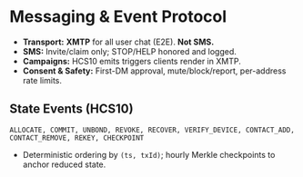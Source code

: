# Messaging & Event Protocol

- **Transport:** **XMTP** for all user chat (E2E). **Not SMS.**  
- **SMS:** Invite/claim only; STOP/HELP honored and logged.
- **Campaigns:** HCS10 emits triggers clients render in XMTP.
- **Consent & Safety:** First-DM approval, mute/block/report, per-address rate limits.

## State Events (HCS10)
`ALLOCATE, COMMIT, UNBOND, REVOKE, RECOVER, VERIFY_DEVICE, CONTACT_ADD, CONTACT_REMOVE, REKEY, CHECKPOINT`

- Deterministic ordering by `(ts, txId)`; hourly Merkle checkpoints to anchor reduced state.
